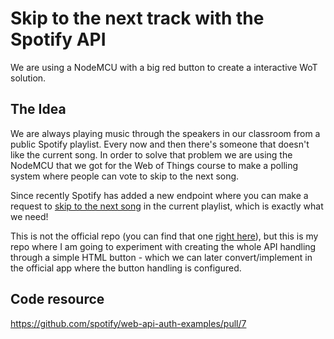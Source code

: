 # Skip to the next track with the Spotify API

We are using a NodeMCU with a big red button to create a interactive WoT solution.

## The Idea

We are always playing music through the speakers in our classroom from a public Spotify playlist. Every now and then there's someone that doesn't like the current song. In order to solve that problem we are using the NodeMCU that we got for the Web of Things course to make a polling system where people can vote to skip to the next song.

Since recently Spotify has added a new endpoint where you can make a request to [skip to the next song](https://developer.spotify.com/web-api/skip-users-playback-to-next-track/) in the current playlist, which is exactly what we need!

This is not the official repo (you can find that one [right here](https://github.com/dandevri/minor-wot)), but this is my repo where I am going to experiment with creating the whole API handling through a simple HTML button - which we can later convert/implement in the official app where the button handling is configured.

## Code resource

https://github.com/spotify/web-api-auth-examples/pull/7
